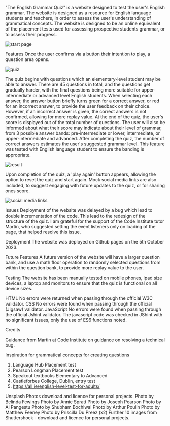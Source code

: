 "The English Grammar Quiz" is a website designed to test the user's English grammar. The website is designed as a resource for English language students and teachers, in order to assess the user's understanding of grammatical concepts. The website is designed to be an online equivalent of the placement tests used for assessing prospective students grammar, or to assess their progress.

![start page](https://github.com/StephenPhilipOFlynn/EnglishGrammarGame/assets/124165807/415547a2-5f3d-4038-86b6-2abb07bae7ef)

Features
Once the user confirms via a button their intention to play, a question area opens.

![quiz](https://github.com/StephenPhilipOFlynn/EnglishGrammarGame/assets/124165807/a1159bc5-253b-4acd-a510-d045c962000e)

The quiz begins with questions which an elementary-level student may be able to answer. There are 45 questions in total, and the questions get gradually harder, with the final questions being more suitable for upper-intermediate or advanced level English students. When selecting each answer, the answer button briefly turns green for a correct answer, or red for an incorrect answer, to provide the user feedback on their choice. However, if an incorrect answer is given, the correct answers is not confirmed, allowing for more replay value. 
At the end of the quiz, the user's score is displayed out of the total number of questions.
The user will also be informed about what their score may indicate about their level of grammar, from 3 possible answer bands: pre-intermediate or lower, intermediate, or upper-intermediate and advanced.
After completing the quiz, the number of correct answers estimates the user's suggested grammar level. This feature was tested with English language student to ensure the banding is appropriate.

![result](https://github.com/StephenPhilipOFlynn/EnglishGrammarGame/assets/124165807/532f69d0-1b21-41a0-9873-772acf3a3018)

Upon completion of the quiz, a 'play again' button appears, allowing the option to reset the quiz and start again. 
Mock social media links are also included, to suggest engaging with future updates to the quiz, or for sharing ones score.

![social media links](https://github.com/StephenPhilipOFlynn/EnglishGrammarGame/assets/124165807/3bed28e9-ee00-447b-82e1-fe0ed7da29fd)

Issues
Deployment of the website was delayed by a bug which lead to double incrementation of the code. This lead to the redesign of the structure of the quiz. I am grateful for the support of the Code Institute tutor Martin, who suggested setting the event listeners only on loading of the page, that helped resolve this issue.

Deployment
The website was deployed on Github pages on the 5th October 2023.

Future Features
A future version of the website will have a larger question bank, and use a math floor operation to randomly selected questions from within the question bank, to provide more replay value to the user.

Testing
The website has been manually tested on mobile phones, ipad size devices, a laptop and monitors to ensure that the quiz is functional on all device sizes.

HTML
No errors were returned when passing through the official W3C validator.
CSS
No errors were found when passing through the official (Jigsaw) validator.
JavaScript
No errors were found when passing through the official Jshint validator. The javascript code was checked in JShint with no significant issues, only the use of ES6 functions noted.

Credits

Guidance from Martin at Code Institute on guidance on resolving a technical bug.

Inspiration for grammatical concepts for creating questions 
1. Language Hub Placement test
2. Pearson Longman Placement test
3. Speakout textbooks Elementary to Advanced
4. Castleforbes College, Dublin, entry test
5. https://all.ie/english-level-test-for-adults/


Unsplash Photos download and licence for personal projects.
Photo by Belinda Fewings
Photo by Annie Spratt
Photo by Joseph Pearson
Photo by Al Pangestu
Photo by Shubham Bochiwal
Photo by Arthur Poulin
Photo by Matthew Feeney
Photo by Priscilla Du Preez (x2)
Further 10 images from Shuttershock - download and licence for personal projects.
